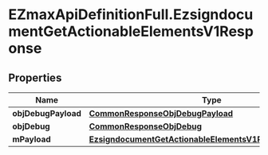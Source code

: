 # EZmaxApiDefinitionFull.EzsigndocumentGetActionableElementsV1Response

## Properties

Name | Type | Description | Notes
------------ | ------------- | ------------- | -------------
**objDebugPayload** | [**CommonResponseObjDebugPayload**](CommonResponseObjDebugPayload.md) |  | 
**objDebug** | [**CommonResponseObjDebug**](CommonResponseObjDebug.md) |  | [optional] 
**mPayload** | [**EzsigndocumentGetActionableElementsV1ResponseMPayload**](EzsigndocumentGetActionableElementsV1ResponseMPayload.md) |  | 


